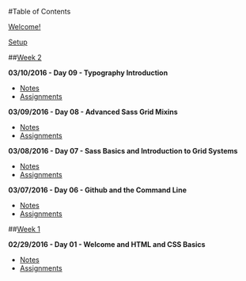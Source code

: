#Table of Contents

[Welcome!](/intro/README.md)

[Setup](/intro/setup.md)

##[Week 2](/week-02)

**03/10/2016 - Day 09 - Typography Introduction**
- [Notes](/week-02/day-09)
- [Assignments](/week-01/day-04/assignments)

**03/09/2016 - Day 08 - Advanced Sass Grid Mixins**
- [Notes](/week-02/day-08)
- [Assignments](/week-01/day-03/assignments)

**03/08/2016 - Day 07 - Sass Basics and Introduction to Grid Systems**
- [Notes](/week-02/day-07)
- [Assignments](/week-01/day-02/assignments)

**03/07/2016 - Day 06 - Github and the Command Line**
- [Notes](/week-02/day-06)
- [Assignments](/week-01/day-01/assignments)

##[Week 1](/week-01)
<!--
**03/03/2016 - Day 04 - Responsive Design, Media Queries, and Cross-Browser Compatibility**
- [Notes](/week-01/day-04)
- [Assignments](/week-01/day-04/assignments)

**03/02/2016 - Day 03 - HTML Structural Elements and CSS Specificity**
- [Notes](/week-01/day-03)
- [Assignments](/week-01/day-03/assignments)

**03/01/2016 - Day 02 - CSS Box Model and Positioning**
- [Notes](/week-01/day-02)
- [Assignments](/week-01/day-02/assignments)
-->
**02/29/2016 - Day 01 - Welcome and HTML and CSS Basics**
- [Notes](/week-01/day-01)
- [Assignments](/week-01/day-01/assignments)
